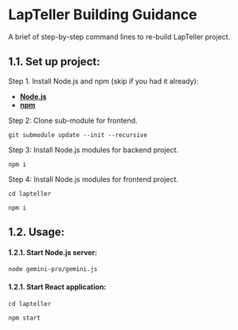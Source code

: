 # LapTeller Building Guidance

A brief of step-by-step command lines to re-build LapTeller project.
## 1.1. Set up project:

Step 1. Install Node.js and npm (skip if you had it already):

- [**Node.js**](https://nodejs.org/en/download/package-manager)
- [**npm**](https://docs.npmjs.com/downloading-and-installing-node-js-and-npm)

Step 2: Clone sub-module for frontend.
```console
git submodule update --init --recursive
```

Step 3: Install Node.js modules for backend project.
```console
npm i
```

Step 4: Install Node.js modules for frontend project.
```console
cd lapteller
```
```console
npm i
```
## 1.2. Usage:
#### 1.2.1. Start Node.js server:
```console
node gemini-pro/gemini.js
```
#### 1.2.1. Start React application:
```console
cd lapteller
```
```console
npm start
```
